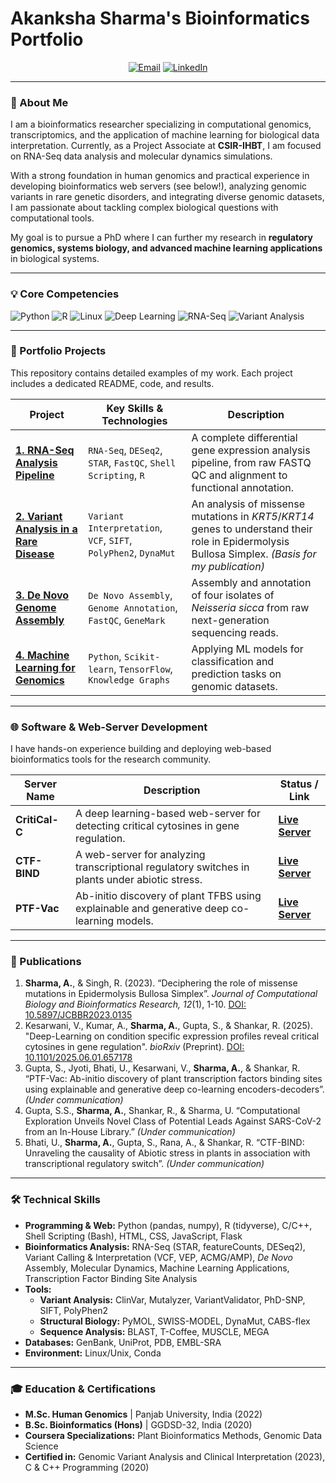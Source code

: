 # Akanksha Sharma's Bioinformatics Portfolio

<p align="center">
  <a href="mailto:akanksha8761@gmail.com"><img src="https://img.shields.io/badge/Email-D14836?style=for-the-badge&logo=gmail&logoColor=white" alt="Email"></a>
  <a href="https://www.linkedin.com/in/akanksha-sharma-26a590201"><img src="https://img.shields.io/badge/LinkedIn-0077B5?style=for-the-badge&logo=linkedin&logoColor=white" alt="LinkedIn"></a>
</p>

---

### 👋 About Me

I am a bioinformatics researcher specializing in computational genomics, transcriptomics, and the application of machine learning for biological data interpretation. Currently, as a Project Associate at **CSIR-IHBT**, I am focused on RNA-Seq data analysis and molecular dynamics simulations.

With a strong foundation in human genomics and practical experience in developing bioinformatics web servers (see below!), analyzing genomic variants in rare genetic disorders, and integrating diverse genomic datasets, I am passionate about tackling complex biological questions with computational tools.

My goal is to pursue a PhD where I can further my research in **regulatory genomics, systems biology, and advanced machine learning applications** in biological systems.

---

### 💡 Core Competencies

<p align="left">
  <img src="https://img.shields.io/badge/Python-3776AB?style=for-the-badge&logo=python&logoColor=white" alt="Python">
  <img src="https://img.shields.io/badge/R-276DC3?style=for-the-badge&logo=r&logoColor=white" alt="R">
  <img src="https://img.shields.io/badge/Linux-FCC624?style=for-the-badge&logo=linux&logoColor=black" alt="Linux">
  <img src="https://img.shields.io/badge/Deep%20Learning-9D37FF?style=for-the-badge&logo=tensorflow&logoColor=white" alt="Deep Learning">
  <img src="https://img.shields.io/badge/RNA--Seq-EF9421?style=for-the-badge&logo=buy-me-a-coffee&logoColor=white" alt="RNA-Seq">
  <img src="https://img.shields.io/badge/Variant%20Analysis-8A2BE2?style=for-the-badge&logo=git&logoColor=white" alt="Variant Analysis">
</p>

---

### 📂 Portfolio Projects

This repository contains detailed examples of my work. Each project includes a dedicated README, code, and results.

| Project                                                            | Key Skills & Technologies                                       | Description                                                                                               |
| ------------------------------------------------------------------ | --------------------------------------------------------------- | --------------------------------------------------------------------------------------------------------- |
| [**1. RNA-Seq Analysis Pipeline**](./01_RNA-Seq_Analysis/)         | `RNA-Seq`, `DESeq2`, `STAR`, `FastQC`, `Shell Scripting`, `R`     | A complete differential gene expression analysis pipeline, from raw FASTQ QC and alignment to functional annotation. |
| [**2. Variant Analysis in a Rare Disease**](./02_Variant_Analysis_EB/) | `Variant Interpretation`, `VCF`, `SIFT`, `PolyPhen2`, `DynaMut`   | An analysis of missense mutations in *KRT5*/*KRT14* genes to understand their role in Epidermolysis Bullosa Simplex. *(Basis for my publication)* |
| [**3. De Novo Genome Assembly**](./03_DeNovo_Assembly/)            | `De Novo Assembly`, `Genome Annotation`, `FastQC`, `GeneMark`     | Assembly and annotation of four isolates of *Neisseria sicca* from raw next-generation sequencing reads.    |
| [**4. Machine Learning for Genomics**](./04_ML_Genomics/)             | `Python`, `Scikit-learn`, `TensorFlow`, `Knowledge Graphs` | Applying ML models for classification and prediction tasks on genomic datasets. |

---

### 🌐 Software & Web-Server Development

I have hands-on experience building and deploying web-based bioinformatics tools for the research community.

| Server Name                                                    | Description                                                                                   | Status / Link                                                                |
| -------------------------------------------------------------- | --------------------------------------------------------------------------------------------- | ---------------------------------------------------------------------------- |
| **CritiCal-C**                                                 | A deep learning-based web-server for detecting critical cytosines in gene regulation.       | [**Live Server**](https://hichicob.ihbt.res.in/critical/)                    |
| **CTF-BIND**                                                   | A web-server for analyzing transcriptional regulatory switches in plants under abiotic stress.  | [**Live Server**](http://hichicob.ihbt.res.in/ctfbind/)                       |
| **PTF-Vac**                                                    | Ab-initio discovery of plant TFBS using explainable and generative deep co-learning models.   | [**Live Server**](https://scbb.ihbt.res.in/PTF-Vac/index.php)                |

---

### 📝 Publications

1.  **Sharma, A.**, & Singh, R. (2023). “Deciphering the role of missense mutations in Epidermolysis Bullosa Simplex”. *Journal of Computational Biology and Bioinformatics Research, 12*(1), 1-10. [DOI: 10.5897/JCBBR2023.0135](https://doi.org/10.5897/JCBBR2023.0135)
2.  Kesarwani, V., Kumar, A., **Sharma, A.**, Gupta, S., & Shankar, R. (2025). "Deep-Learning on condition specific expression profiles reveal critical cytosines in gene regulation". *bioRxiv* (Preprint). [DOI: 10.1101/2025.06.01.657178](https://doi.org/10.1101/2025.06.01.657178)
3.  Gupta, S., Jyoti, Bhati, U., Kesarwani, V., **Sharma, A.**, & Shankar, R. “PTF-Vac: Ab-initio discovery of plant transcription factors binding sites using explainable and generative deep co-learning encoders-decoders”. *(Under communication)*
4.  Gupta, S.S., **Sharma, A.**, Shankar, R., & Sharma, U. “Computational Exploration Unveils Novel Class of Potential Leads Against SARS-CoV-2 from an In-House Library.” *(Under communication)*
5.  Bhati, U., **Sharma, A.**, Gupta, S., Rana, A., & Shankar, R. “CTF-BIND: Unraveling the causality of Abiotic stress in plants in association with transcriptional regulatory switch”. *(Under communication)*

---

### 🛠️ Technical Skills

*   **Programming & Web:** Python (pandas, numpy), R (tidyverse), C/C++, Shell Scripting (Bash), HTML, CSS, JavaScript, Flask
*   **Bioinformatics Analysis:** RNA-Seq (STAR, featureCounts, DESeq2), Variant Calling & Interpretation (VCF, VEP, ACMG/AMP), *De Novo* Assembly, Molecular Dynamics, Machine Learning Applications, Transcription Factor Binding Site Analysis
*   **Tools:**
    *   **Variant Analysis:** ClinVar, Mutalyzer, VariantValidator, PhD-SNP, SIFT, PolyPhen2
    *   **Structural Biology:** PyMOL, SWISS-MODEL, DynaMut, CABS-flex
    *   **Sequence Analysis:** BLAST, T-Coffee, MUSCLE, MEGA
*   **Databases:** GenBank, UniProt, PDB, EMBL-SRA
*   **Environment:** Linux/Unix, Conda

---

### 🎓 Education & Certifications

*   **M.Sc. Human Genomics** | Panjab University, India (2022)
*   **B.Sc. Bioinformatics (Hons)** | GGDSD-32, India (2020)
*   **Coursera Specializations:** Plant Bioinformatics Methods, Genomic Data Science
*   **Certified in:** Genomic Variant Analysis and Clinical Interpretation (2023), C & C++ Programming (2020)
